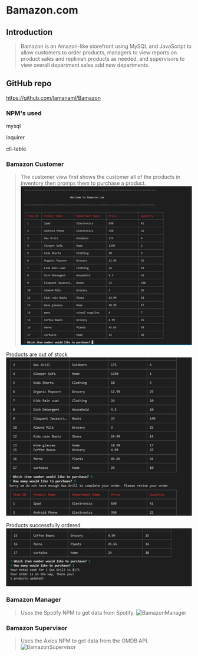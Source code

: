 # Bamazon.com

## Introduction

> Bamazon is an Amazon-like storefront using MySQL and JavaScript to allow customers to order products, managers to view reports on product sales and replinish products as needed, and supervisors to view overall department sales add new departments.

## GitHub repo 
https://github.com/lamanaml/Bamazon

### NPM's used
mysql

inquirer

cli-table


### Bamazon Customer
>The customer view first shows the customer all of the products in inventory then promps them to purchase a product.  
![bamazonCustomer1](assets/images/customerShowAll.png)

Products are out of stock
![bamazonCustomer2](assets/images/custshowall_query_outofstock.png)

Products successfully ordered
![bamazonCustomer3](assets/images/custshowall_query_produpdate.png)

### Bamazon Manager
>Uses the Spotify NPM to get data from  Spotify.
![BamazonManager](assets/images/spotify-this.png)
      
### Bamazon Supervisor
>Uses the Axios NPM to get data from the OMDB API.
![BamazonSupervisor](assets/images/movie-this.png)
     
